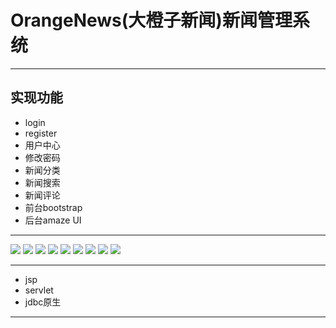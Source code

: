 # OrangeNews(大橙子新闻)新闻管理系统

****

## 实现功能
- login
- register
- 用户中心
- 修改密码
- 新闻分类
- 新闻搜索
- 新闻评论
- 前台bootstrap
- 后台amaze UI

****
![](http://7xrswa.com1.z0.glb.clouddn.com/x1.png)
![](http://7xrswa.com1.z0.glb.clouddn.com/x2.png)
![](http://7xrswa.com1.z0.glb.clouddn.com/x3.png)
![](http://7xrswa.com1.z0.glb.clouddn.com/x4.png)
![](http://7xrswa.com1.z0.glb.clouddn.com/x5.png)
![](http://7xrswa.com1.z0.glb.clouddn.com/x6.png)
![](http://7xrswa.com1.z0.glb.clouddn.com/2.png)
![](http://7xrswa.com1.z0.glb.clouddn.com/3.png)
![](http://7xrswa.com1.z0.glb.clouddn.com/4.png)


****

- jsp
- servlet
- jdbc原生

****

